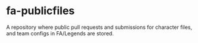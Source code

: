 # fa-publicfiles
A repository where public pull requests and submissions for character files, and team configs in FA/Legends are stored.
